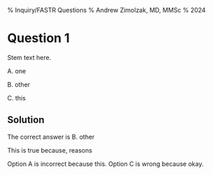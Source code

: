 % Inquiry/FASTR Questions
% Andrew Zimolzak, MD, MMSc
% 2024

# Question 1

Stem text here.

A. one

B. other

C. this

## Solution

The correct answer is B. other

This is true because, reasons

Option A is incorrect because this. Option C is wrong because okay.
